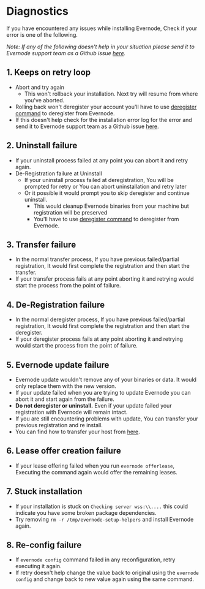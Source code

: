 # Diagnostics

If you have encountered any issues while installing Evernode, Check if your error is one of the following.

_Note: If any of the following doesn't help in your situation please send it to Evernode support team as a Github issue [here](https://github.com/EvernodeXRPL/evernode-host/issues)._

## 1. Keeps on retry loop
- Abort and try again
  - This won't rollback your installation. Next try will resume from where you've aborted.
- Rolling back won't deregister your account you'll have to use [deregister command](./maintenance.md#deregister-a-host) to deregister from Evernode.
- If this doesn't help check for the installation error log for the error and send it to Evernode support team as a Github issue [here](https://github.com/EvernodeXRPL/evernode-host/issues).

## 2. Uninstall failure
- If your uninstall process failed at any point you can abort it and retry again.
- De-Registration failure at Uninstall
  - If your uninstall process failed at deregistration, You will be prompted for retry or You can abort uninstallation and retry later
  - Or it possible it would prompt you to skip deregister and continue uninstall.
    - This would cleanup Evernode binaries from your machine but registration will be preserved
    - You'll have to use [deregister command](./maintenance.md#deregister-a-host) to deregister from Evernode.
      
## 3. Transfer failure
- In the normal transfer process, If you have previous failed/partial registration, It would first complete the registration and then start the transfer.
- If your transfer process fails at any point aborting it and retrying would start the process from the point of failure.
  
## 4. De-Registration failure
- In the normal deregister process, If you have previous failed/partial registration, It would first complete the registration and then start the deregister.
- If your deregister process fails at any point aborting it and retrying would start the process from the point of failure.
      
## 5. Evernode update failure
- Evernode update wouldn't remove any of your binaries or data. It would only replace them with the new version.
- If your update failed when you are trying to update Evernode you can abort it and start again from the failure.
- **Do not deregister or uninstall.** Even if your update failed your registration with Evernode will remain intact.
- If you are still encountering problems with update, You can transfer your previous registration and re install.
- You can find how to transfer your host from [here](maintenance.md#transfer-the-host-registration).
  
## 6. Lease offer creation failure
- If your lease offering failed when you run `evernode offerlease`, Executing the command again would offer the remaining leases.
    
## 7. Stuck installation
- If your installation is stuck on `Checking server wss:\\....` this could indicate you have some broken package dependencies.
- Try removing `rm -r /tmp/evernode-setup-helpers` and install Evernode again.

## 8. Re-config failure
- If `evernode config` command failed in any reconfiguration, retry executing it again.
- If retry doesn't help change the value back to original using the `evernode config` and change back to new value again using the same command.
